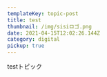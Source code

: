 ```yaml
---
templateKey: topic-post
title: test
thumbnail: /img/sisiロゴ.png
date: 2021-04-15T12:02:26.144Z
category: digital
pickup: true
---
```

testトピック
